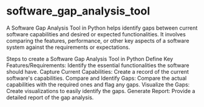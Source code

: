 # software_gap_analysis_tool

A Software Gap Analysis Tool in Python helps identify gaps between current software capabilities and desired or expected functionalities. It involves comparing the features, performance, or other key aspects of a software system against the requirements or expectations.

Steps to create a Software Gap Analysis Tool in Python
Define Key Features/Requirements: Identify the essential functionalities the software should have.
Capture Current Capabilities: Create a record of the current software's capabilities.
Compare and Identify Gaps: Compare the actual capabilities with the required ones and flag any gaps.
Visualize the Gaps: Create visualizations to easily identify the gaps.
Generate Report: Provide a detailed report of the gap analysis.
